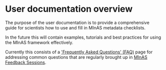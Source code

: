 # User documentation overview

The purpose of the user documentation is to provide a comprehensive guide for scientists how to use and fill in MInAS metadata checklists.

In the future this will contain examples, tutorials and best practices for using the MInAS framework effectively.

Currently this consists of a ['Frequently Asked Questions' (FAQ)](faq.md) page for addressing common questions that are regularly brought up in [MInAS Feedback Sessions](../project-documentation/contributing.md).
